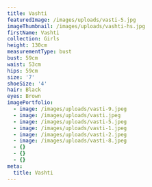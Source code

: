 ```yaml
---
title: Vashti
featuredImage: /images/uploads/vasti-5.jpg
imageThumbnail: /images/uploads/vashti-hs.jpg
firstName: Vashti
collection: Girls
height: 130cm
measurementType: bust
bust: 59cm
waist: 53cm
hips: 59cm
size: '7'
shoeSize: '4'
hair: Black
eyes: Brown
imagePortfolio:
  - image: /images/uploads/vasti-9.jpeg
  - image: /images/uploads/vasti.jpeg
  - image: /images/uploads/vasti-5.jpeg
  - image: /images/uploads/vasti-1.jpeg
  - image: /images/uploads/vasti-2.jpeg
  - image: /images/uploads/vasti-8.jpeg
  - {}
  - {}
  - {}
meta:
  title: Vashti
---
```


